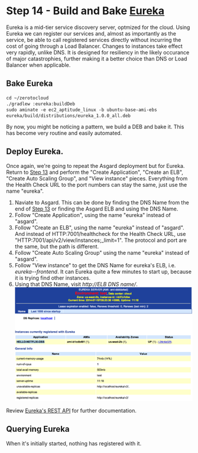 # Step 14 - Build and Bake <a href="" target="_blank">Eureka</a>

Eureka is a mid-tier service discovery server, optmized for the cloud. 
Using Eureka we can register our services and, almost as importantly as the service, be able to call registered services directly without incurring the cost of going through a Load Balancer. 
Changes to instances take effect very rapidly, unlike DNS.
It is designed for resiliency in the likely occurance of major catastrophies, further making it a better choice than DNS or Load Balancer when applicable.

## Bake Eureka

    cd ~/zerotocloud
    ./gradlew :eureka:buildDeb
    sudo aminate -e ec2_aptitude_linux -b ubuntu-base-ami-ebs eureka/build/distributions/eureka_1.0.0_all.deb

By now, you might be noticing a pattern, we build a DEB and bake it. This has become very routine and easily automated.

## Deploy Eureka.

Once again, we're going to repeat the Asgard deployment but for Eureka. 
Return to [Step 13](AsgardStandalone.md) and perform the "Create Application", "Create an ELB", "Create Auto Scaling Group", and "View instance" pieces.
Everything from the Health Check URL to the port numbers can stay the same, just use the name "eureka".

1. Naviate to Asgard. This can be done by finding the DNS Name from the end of [Step 13](AsgardStandalone.md) or finding the Asgard ELB and using the DNS Name.
2. Follow "Create Application", using the name "eureka" instead of "asgard".
3. Follow "Create an ELB", using the name "eureka" instead of "asgard". And instead of HTTP:7001/healthcheck for the Health Check URL, use "HTTP:7001/api/v2/view/instances;_limit=1". The protocol and port are the same, but the path is different.
4. Follow "Create Auto Scaling Group" using the name "eureka" instead of "asgard".
5. Follow "View instance" to get the DNS Name for eureka's ELB, i.e. _eureka--frontend_. It can Eureka quite a few minutes to start up, because it is trying find other instances.
6. Using that DNS Name, visit _http://*ELB DNS name*/_. ![](images/Eureka.png)

Review <a href="https://github.com/Netflix/eureka/wiki/Eureka-REST-operations" target="_blank">Eureka's REST API</a> for further documentation.

## Querying Eureka

When it's initially started, nothing has registered with it.